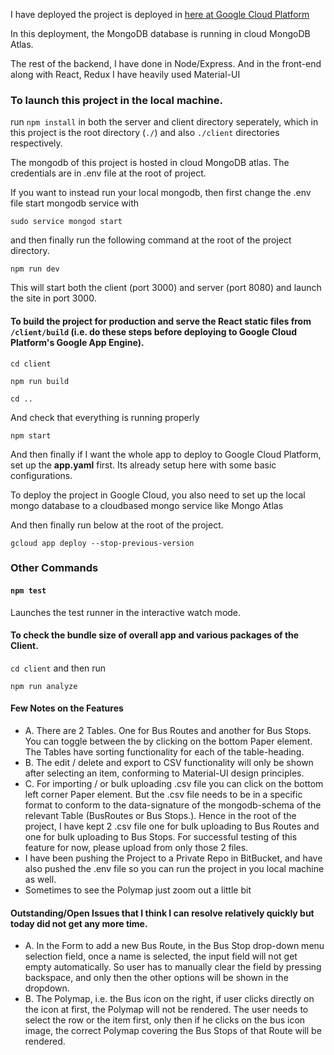 I have deployed the project is deployed in [here at Google Cloud Platform](https://cholo-app-exercise.appspot.com/_)

In this deployment, the MongoDB database is running in cloud MongoDB Atlas.

The rest of the backend, I have done in Node/Express. And in the front-end along with React, Redux I have heavily used Material-UI

### To launch this project in the local machine.

run `npm install` in both the server and client directory seperately, which in this project is the root directory (`./`) and also `./client` directories respectively.

The mongodb of this project is hosted in cloud MongoDB atlas. The credentials are in .env file at the root of project.

If you want to instead run your local mongodb, then first change the .env file  start mongodb service with

`sudo service mongod start`

and then finally run the following command at the root of the project directory.

`npm run dev`

This will start both the client (port 3000) and server (port 8080) and launch the site in port 3000.

#### To build the project for production and serve the React static files from `/client/build` (i.e. do these steps before deploying to Google Cloud Platform's Google App Engine).

```
cd client

npm run build

cd ..

```

And check that everything is running properly

```
npm start

```
And then finally if I want the whole app to deploy to Google Cloud Platform, set up the **app.yaml** first. Its already setup here with some basic configurations.

To deploy the project in Google Cloud, you also need to set up the local mongo database to a cloudbased mongo service like Mongo Atlas

And then finally run below at the root of the project.

```
gcloud app deploy --stop-previous-version
```

### Other Commands

#### `npm test`

Launches the test runner in the interactive watch mode.<br>

#### To check the bundle size of overall app and various packages of the Client.

``cd client`` and then run

``npm run analyze``


#### Few Notes on the Features

- A. There are 2 Tables. One for Bus Routes and another for Bus Stops. You can toggle between the by clicking on the bottom Paper element. The Tables have sorting functionality for each of the table-heading.
- B. The edit / delete and export to CSV functionality will only be shown after selecting an item, conforming to Material-UI design principles.
 - C. For importing / or bulk uploading .csv file you can click on the bottom left corner Paper element. But the .csv file needs to be in a specific format to conform to the data-signature of the mongodb-schema of the relevant Table (BusRoutes or Bus Stops.). Hence in the root of the project, I have kept 2 .csv file one for bulk uploading to Bus Routes and one for bulk uploading to Bus Stops. For successful testing of this feature for now, please upload from only those 2 files.
 - I have been pushing the Project to a Private Repo in BitBucket, and have also pushed the .env file so you can run the project in you local machine as well.
 - Sometimes to see the Polymap just zoom out a little bit


#### Outstanding/Open Issues that I think I can resolve relatively quickly but today did not get any more time.

 - A. In the Form to add a new Bus Route, in the Bus Stop drop-down menu selection field, once a name is selected, the input field will not get empty automatically. So user has to manually clear the field by pressing backspace, and only then the other options will be shown in the dropdown.
 - B. The Polymap, i.e. the Bus icon on the right, if user clicks directly on the icon at first, the Polymap will not be rendered. The user needs to select the row or the item first, only then if he clicks on the bus icon image, the correct Polymap covering the Bus Stops of that Route will be rendered.